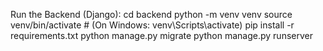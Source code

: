 Run the Backend (Django):
cd backend
python -m venv venv
source venv/bin/activate  # (On Windows: venv\Scripts\activate)
pip install -r requirements.txt
python manage.py migrate
python manage.py runserver
